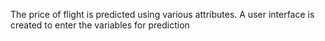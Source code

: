 The price of flight is predicted using various attributes.
A user interface is created to enter the variables for prediction
